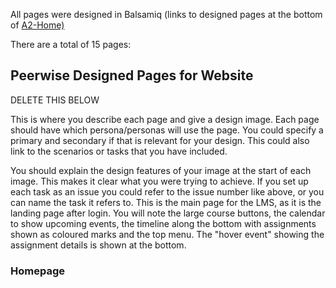 All pages were designed in Balsamiq (links to designed pages at the bottom of [A2-Home)](https://gitlab.ecs.vuw.ac.nz/andrewelli/swen-303/-/wikis/Assignment-2-Home)

There are a total of 15 pages:

## Peerwise Designed Pages for Website

DELETE THIS BELOW

This is where you describe each page and give a design image. Each page should have which persona/personas will use the page. You could specify a primary and secondary if that is relevant for your design. This could also link to the scenarios or tasks that you have included.

You should explain the design features of your image at the start of each image. This makes it clear what you were trying to achieve. If you set up each task as an issue you could refer to the issue number like above, or you can name the task it refers to. This is the main page for the LMS, as it is the landing page after login. You will note the large course buttons, the calendar to show upcoming events, the timeline along the bottom with assignments shown as coloured marks and the top menu. The "hover event" showing the assignment details is shown at the bottom.

### Homepage


